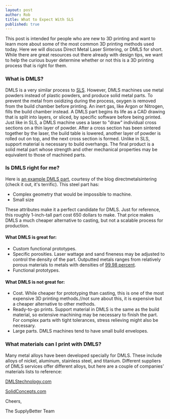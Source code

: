 ```yaml
--- 
layout: post
author: Rob
title: What to Expect With SLS
published: true
---
```


<p>This post is intended for people who are new to 3D printing and want to learn more about some of the most common 3D printing methods used today. Here we will discuss Direct Metal Laser Sintering, or DMLS for short. While there are great resources out there already with design tips, we want to help the curious buyer determine whether or not this is a 3D printing process that is right for them.</p>

<h3>What is DMLS?</h3>
<p>DMLS is a very similar process to <a href="www.supplybetter.com/blog/what-to-expect-with-SLS" target="_blank">SLS</a>. However, DMLS machines use metal powders instead of plastic powders, and produce solid metal parts. To prevent the metal from oxidizing during the process, oxygen is removed from the build chamber before printing. An inert gas, like Argon or Nitrogen, fills the build chamber instead. A DMLS part begins its life as a CAD drawing that is split into layers, or sliced, by specific software before being printed. Just like in SLS, a DMLS machine uses a laser to "draw" individual cross sections on a thin layer of powder. After a cross section has been sintered together by the laser, the build table is lowered, another layer of powder is rolled out on top, and the next cross section is formed. Unlike in SLS, support material is necessary to build overhangs. The final product is a solid metal part whose strength and other mechanical properties may be equivalent to those of machined parts.</p>

<h3>Is DMLS right for me?</h3>

<p>Here is <a href="http://directmetallasersintering.blogspot.com/2010/01/dmls-direct-metal-laser-sintering-costs.html" target="_blank">an example DMLS part</a>, courtesy of the blog directmetalsintering (check it out, it's terrific). This steel part has:</p>
<ul>
<li>Complex geometry that would be impossible to machine.</li>
<li>Small size</li>
</ul>

<p>These attributes make it a perfect candidate for DMLS. Just for reference, this roughly 1-inch-tall part cost 650 dollars to make. That price makes DMLS a much cheaper alternative to casting, but not a scalable process for production.</p>

<h4>What DMLS is great for:</h4>
<ul>
<li>Custom functional prototypes.</li>
<li>Specific porosities. Laser wattage and sand fineness may be adjusted to control the density of the part. Outputted metals ranges from relatively porous materials to metals with densities of <a href="http://www.layerwise.com/medical/dmls-benefits/" target="_blank">99.98 percent</a>. </li>
<li>Functional prototypes.</li>
</ul>

<h4>What DMLS is not great for:</h4>
<ul>
<li>Cost. While cheaper for prototyping than casting, this is one of the most expensive 3D printing methods.//not sure about this, it is expensive but a cheaper alternative to other methods.</li>
<li>Ready-to-go prints. Support material in DMLS is the same as the build material, so extensive machining may be necessary to finish the part. For complex parts with tight tolerances, stress relieving might also be necessary.</li>
<li>Large parts. DMLS machines tend to have small build envelopes.</li>
</ul>

<h3>What materials can I print with DMLS?</h3>
<p>Many metal alloys have been developed specially for DMLS. These include alloys of nickel, aluminum, stainless steel, and titanium. Different suppliers of DMLS services offer different alloys, but here are a couple of companies' materials lists to reference:</p>
<p><a href="http://dmlstechnology.com/dmls-materials" target="_blank">DMLStechnology.com</a></p>
<p><a href="http://www.solidconcepts.com/materials/dmls-materials/" target="_blank">SolidConcepts.com</a></p>

<p>Cheers,</p>
<p>The SupplyBetter Team</p>
